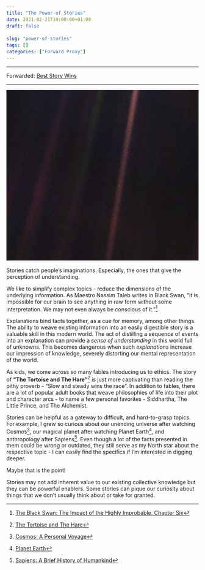 ```yaml
---
title: "The Power of Stories"
date: 2021-02-21T19:00:00+01:00
draft: false

slug: "power-of-stories"
tags: []
categories: ["Forward Proxy"]
---
```


---
Forwarded: [Best Story Wins](https://collabfund.com/blog/story/)

---

![Pale Blue Dot](cover.webp 'Pale Blue Dot')

Stories catch people’s imaginations. Especially, the ones that give the perception of understanding.

We like to simplify complex topics - reduce the dimensions of the underlying information. As Maestro Nassim Taleb writes in Black Swan, “it is impossible for our brain to see anything in raw form without some interpretation. We may not even always be conscious of it.”[^1]

Explanations bind facts together, as a cue for memory, among other things. The ability to weave existing information into an easily digestible story is a valuable skill in this modern world. The act of distilling a sequence of events into an explanation can provide a *sense of understanding* in this world full of unknowns. This becomes dangerous when such *explanations* increase our impression of knowledge, severely distorting our mental representation of the world.

As kids, we come across so many fables introducing us to ethics. The story of **“The Tortoise and The Hare”**[^2] is just more captivating than reading the pithy proverb - “Slow and steady wins the race”. In addition to fables, there are a lot of popular adult books that weave philosophies of life into their plot and character arcs - to name a few personal favorites - Siddhartha, The Little Prince, and The Alchemist.

Stories can be helpful as a gateway to difficult, and hard-to-grasp topics. For example, I grew so curious about our unending universe after watching Cosmos[^3], our magical planet after watching Planet Earth[^4], and anthropology after Sapiens[^5]. Even though a lot of the facts presented in them could be wrong or outdated, they still serve as my North star about the respective topic - I can easily find the specifics if I’m interested in digging deeper.

Maybe that is the point!

Stories may not add inherent value to our existing collective knowledge but they can be powerful enablers. Some stories can pique our curiosity about things that we don’t usually think about or take for granted.

[^1]: [The Black Swan: The Impact of the Highly Improbable, Chapter Six](https://www.goodreads.com/book/show/242472.The_Black_Swan)
[^2]: [The Tortoise and The Hare](https://en.wikipedia.org/wiki/The_Tortoise_and_the_Hare)
[^3]: [Cosmos: A Personal Voyage](https://en.wikipedia.org/wiki/Cosmos:_A_Personal_Voyage)
[^4]: [Planet Earth](https://en.wikipedia.org/wiki/Planet_Earth_(2006_TV_series))
[^5]: [Sapiens: A Brief History of Humankind](https://en.wikipedia.org/wiki/Sapiens:_A_Brief_History_of_Humankind)
